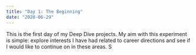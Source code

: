 ```yaml
---
title: "Day 1: The Beginning"
date: "2020-06-29"
---
```


This is the first day of my Deep Dive projects. My aim with this experiment is simple: explore interests I have had related to career directions and see if I would like to continue on in these areas.
S
